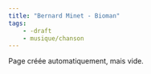 ```yaml
---
title: "Bernard Minet - Bioman"
tags:
    - -draft
    - musique/chanson
---
```


Page créée automatiquement, mais vide.
